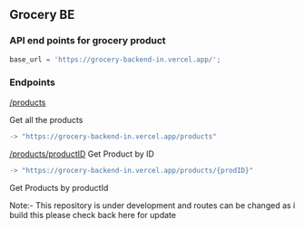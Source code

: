 ## Grocery BE

### API end points for grocery product

```js
base_url = 'https://grocery-backend-in.vercel.app/';
```

### Endpoints

[/products](https://grocery-backend-in.vercel.app//products/popular)

Get all the products

```js
-> "https://grocery-backend-in.vercel.app/products"
```

[/products/productID](https://grocery-backend-in.vercel.app/products/a11)
Get Product by ID

```js
-> "https://grocery-backend-in.vercel.app/products/{prodID}"
```

Get Products by productId

Note:- This repository is under development and routes can be changed as i build this please check back here for update
